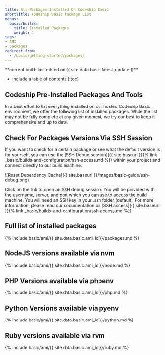 ```yaml
---
title: All Packages Installed On Codeship Basic
shortTitle: Codeship Basic Package List
menus:
  basic/builds:
    title: Installed Packages
    weight: 1
tags:
- AMI
- packages
redirect_from:
  - /basic/getting-started/packages/
---
```


<div class="info-block">
**current build: last edited on {{ site.data.basic.latest_update }}**
</div>

* include a table of contents
{:toc}

## Codeship Pre-Installed Packages And Tools

In a best effort to list everything installed on  our hosted Codeship Basic environment, we offer the following list of installed packages. While the list may not be fully complete at any given moment, we try our best to keep it comprehensive and up to date.

## Check For Packages Versions Via SSH Session

If you want to check for a certain package or see what the default version is for yourself, you can use the [SSH Debug session]({{ site.baseurl }}{% link _basic/builds-and-configuration/ssh-access.md %}) within your project and connect directly to our build machine.

![Reset Dependency Cache]({{ site.baseurl }}/images/basic-guide/ssh-debug.png)

Click on the link to open an SSH debug session. You will be provided with the username, server, and port which you can use to access the build machine. You will need an SSH key in your .ssh folder (default). For more information, please read our documentation on [SSH access]({{ site.baseurl }}{% link _basic/builds-and-configuration/ssh-access.md %}).

## Full list of installed packages
{% include basic/ami/{{ site.data.basic.ami_id }}/packages.md %}

## NodeJS versions available via nvm
{% include basic/ami/{{ site.data.basic.ami_id }}/node.md %}

## PHP Versions available via phpenv
{% include basic/ami/{{ site.data.basic.ami_id }}/php.md %}

## Python Versions available via pyenv
{% include basic/ami/{{ site.data.basic.ami_id }}/python.md %}

## Ruby versions available via rvm
{% include basic/ami/{{ site.data.basic.ami_id }}/ruby.md %}
